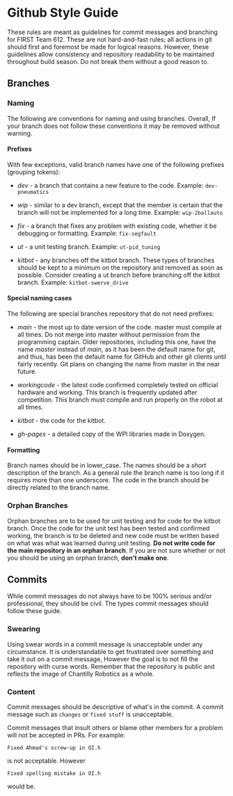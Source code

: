 # Github Style Guide
These rules are meant as guidelines for commit messages and branching for FIRST
Team 612. These are not hard-and-fast rules; all actions in git should first and
foremost be made for logical reasons. However, these guidelines allow consistency
and repository readability to be maintained throughout build season. Do not break
them without a good reason to.

## Branches

### Naming
The following are conventions for naming and using branches. Overall, If your branch
does not follow these conventions it may be removed without warning.

#### Prefixes
With few exceptions, valid branch names have one of the following prefixes (grouping tokens):

* *dev* - a branch that contains a new feature to the code. Example: `dev-pneumatics`

* *wip* - similar to a dev branch, except that the member is certain that the branch
will not be implemented for a long time. Example: `wip-2ballauto`

* *fix* - a branch that fixes any problem with existing code, whether it be debugging
or formatting. Example: `fix-segfault`

* *ut* - a unit testing branch. Example: `ut-pid_tuning`

* *kitbot* - any branches off the kitbot branch. These types of branches should be
kept to a minimum on the repository and removed as soon as possible. Consider
creating a ut branch before branching off the kitbot branch.
Example: `kitbot-swerve_drive`

#### Special naming cases
The following are special branches repository that do not need prefixes:  

* *main* - the most up to date version of the code. master must compile at all
times. Do not merge into master without permission from the programming captain.
Older repositories, including this one, have the name *master* instead of *main*, as it has been the default name for git, and thus, has been the default name for GitHub and other git clients until fairly recently. Git plans on changing the name from master in the near future.

* *workingcode* - the latest code confirmed completely tested on official hardware
and working. This branch is frequently updated after competition. This branch must
compile and run properly on the robot at all times.

* *kitbot* - the code for the kitbot.

* *gh-pages* - a detailed copy of the WPI libraries made in Doxygen.

#### Formatting
Branch names should be in lower\_case. The names should be a *short* description of
the branch. As a general rule the branch name is too long if it requires more than one
underscore. The code in the branch should be directly related to the branch name.

### Orphan Branches
Orphan branches are to be used for unit testing and for code for the kitbot branch.
Once the code for the unit test has been tested and confirmed working, the branch is
to be deleted and new code must be written based on what was what was learned during
unit testing. **Do not write code for the main repository in an orphan branch**.
If you are not sure whether or not you should be using an orphan branch, **don't
make one**.

## Commits
While commit messages do not always have to be 100% serious and/or professional,
they should be civil. The types commit messages should follow these guide.

### Swearing
Using swear words in a commit message is unacceptable under any circumstance. It is
understandable to get frustrated over something and take it out on a commit message,
However the goal is to not fill the repository with curse words. Remember that the
repository is public and reflects the image of Chantilly Robotics as a whole.

### Content
Commit messages should be descriptive of what's in the commit. A commit message
such as `changes` or `fixed stuff` is unacceptable.

Commit messages that insult others or blame other members for a problem will not
be accepted in PRs. For example:

    Fixed Ahmad's screw-up in OI.h

is not acceptable. However

    Fixed spelling mistake in OI.h

would be.
